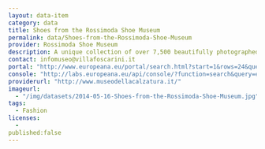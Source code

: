 ```yaml
---
layout: data-item
category: data
title: Shoes from the Rossimoda Shoe Museum
permalink: data/Shoes-from-the-Rossimoda-Shoe-Museum
provider: Rossimoda Shoe Museum
description: A unique collection of over 7,500 beautifully photographed, high quality images of shoes, all freely available under a CC BY-SA license
contact: infomuseo@villafoscarini.it
portal: "http://www.europeana.eu/portal/search.html?start=1&rows=24&query=*:*&qf=DATA_PROVIDER:%22Rossimoda+Shoe+Museum%22"
console: "http://labs.europeana.eu/api/console/?function=search&query=europeana_collectionName%3A2048207*&rows=12"
providerurl: "http://www.museodellacalzatura.it/"
imageurl: 
  - "/img/datasets/2014-05-16-Shoes-from-the-Rossimoda-Shoe-Museum.jpg"
tags:
  - Fashion
licenses:
  - 
published:false      
---
```

